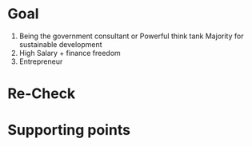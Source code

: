 # Goal
1. Being the government consultant or Powerful think tank
	Majority for sustainable development
2. High Salary + finance freedom
3. Entrepreneur 

# Re-Check

# Supporting points

<!--stackedit_data:
eyJoaXN0b3J5IjpbLTIwMTg4OTU5NTldfQ==
-->